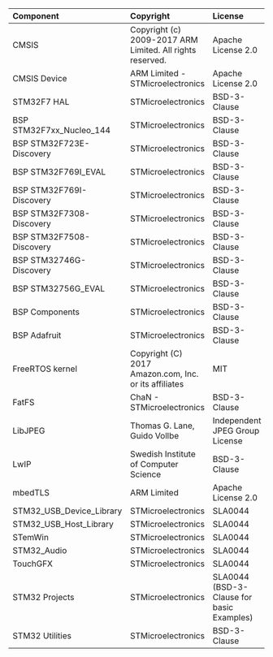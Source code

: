 | Component                       | Copyright                                                 | License                                   |
|:---------                       |:----------                                                |:-------                                   |
| CMSIS                           | Copyright (c) 2009-2017 ARM Limited. All rights reserved. | Apache License 2.0                        |
| CMSIS Device                    | ARM Limited - STMicroelectronics                          | Apache License 2.0                        |
| STM32F7 HAL                     | STMicroelectronics                                        | BSD-3-Clause                              |
| BSP STM32F7xx_Nucleo_144        | STMicroelectronics                                        | BSD-3-Clause                              |
| BSP STM32F723E-Discovery        | STMicroelectronics                                        | BSD-3-Clause                              |
| BSP STM32F769I_EVAL             | STMicroelectronics                                        | BSD-3-Clause                              |
| BSP STM32F769I-Discovery        | STMicroelectronics                                        | BSD-3-Clause                              |
| BSP STM32F7308-Discovery        | STMicroelectronics                                        | BSD-3-Clause                              |
| BSP STM32F7508-Discovery        | STMicroelectronics                                        | BSD-3-Clause                              |
| BSP STM32746G-Discovery         | STMicroelectronics                                        | BSD-3-Clause                              |
| BSP STM32756G_EVAL              | STMicroelectronics                                        | BSD-3-Clause                              |
| BSP Components                  | STMicroelectronics                                        | BSD-3-Clause                              |
| BSP Adafruit                    | STMicroelectronics                                        | BSD-3-Clause                              |
| FreeRTOS kernel                 | Copyright (C) 2017 Amazon.com, Inc. or its affiliates     | MIT                                       |
| FatFS                           | ChaN - STMicroelectronics                                 | BSD-3-Clause                              |
| LibJPEG                         | Thomas G. Lane, Guido Vollbe                              | Independent JPEG Group License            |
| LwIP                            | Swedish Institute of Computer Science                     | BSD-3-Clause                              |
| mbedTLS                         | ARM Limited                                               | Apache License 2.0                        |
| STM32_USB_Device_Library        | STMicroelectronics                                        | SLA0044                                   |
| STM32_USB_Host_Library          | STMicroelectronics                                        | SLA0044                                   |
| STemWin                         | STMicroelectronics                                        | SLA0044                                   |
| STM32_Audio                     | STMicroelectronics                                        | SLA0044                                   |
| TouchGFX                        | STMicroelectronics                                        | SLA0044                                   |
| STM32 Projects                  | STMicroelectronics                                        | SLA0044 (BSD-3-Clause for basic Examples) |
| STM32 Utilities                 | STMicroelectronics                                        | BSD-3-Clause                              |
